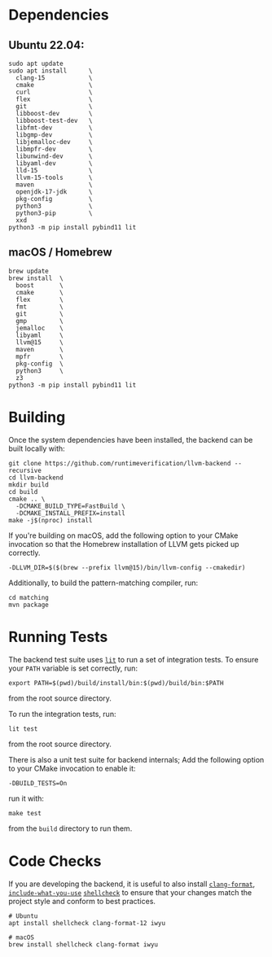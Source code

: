 # Dependencies

## Ubuntu 22.04:

```shell
sudo apt update
sudo apt install      \
  clang-15            \
  cmake               \
  curl                \
  flex                \
  git                 \
  libboost-dev        \
  libboost-test-dev   \
  libfmt-dev          \
  libgmp-dev          \
  libjemalloc-dev     \
  libmpfr-dev         \
  libunwind-dev       \
  libyaml-dev         \
  lld-15              \
  llvm-15-tools       \
  maven               \
  openjdk-17-jdk      \
  pkg-config          \
  python3             \
  python3-pip         \
  xxd
python3 -m pip install pybind11 lit
```

## macOS / Homebrew

```shell
brew update
brew install  \
  boost       \
  cmake       \
  flex        \
  fmt         \
  git         \
  gmp         \
  jemalloc    \
  libyaml     \
  llvm@15     \
  maven       \
  mpfr        \
  pkg-config  \
  python3     \
  z3
python3 -m pip install pybind11 lit
```

# Building

Once the system dependencies have been installed, the backend can be built
locally with:
```shell
git clone https://github.com/runtimeverification/llvm-backend --recursive
cd llvm-backend
mkdir build
cd build
cmake .. \
  -DCMAKE_BUILD_TYPE=FastBuild \
  -DCMAKE_INSTALL_PREFIX=install
make -j$(nproc) install
```

If you're building on macOS, add the following option to your CMake invocation
so that the Homebrew installation of LLVM gets picked up correctly.
```shell
-DLLVM_DIR=$($(brew --prefix llvm@15)/bin/llvm-config --cmakedir)
```

Additionally, to build the pattern-matching compiler, run:
```shell
cd matching
mvn package
```

# Running Tests

The backend test suite uses [`lit`](lit) to run a set of integration tests. To
ensure your `PATH` variable is set correctly, run:
```shell
export PATH=$(pwd)/build/install/bin:$(pwd)/build/bin:$PATH
```
from the root source directory.

To run the integration tests, run:
```shell
lit test
```
from the root source directory.

There is also a unit test suite for backend internals;
Add the following option to your CMake invocation to enable it:
```
-DBUILD_TESTS=On
```
run it with:
```shell
make test
```
from the `build` directory to run them.

# Code Checks

If you are developing the backend, it is useful to also install
[`clang-format`](clang-format), [`include-what-you-use`](iwyu)
[`shellcheck`](shellcheck) to ensure that your changes match the project style
and conform to best practices.

```shell
# Ubuntu
apt install shellcheck clang-format-12 iwyu

# macOS
brew install shellcheck clang-format iwyu
```

[clang-format]: https://clang.llvm.org/docs/ClangFormat.html
[iwyu]: https://include-what-you-use.org/
[lit]: https://llvm.org/docs/CommandGuide/lit.html
[shellcheck]: https://www.shellcheck.net/

